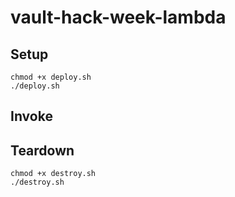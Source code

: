 # vault-hack-week-lambda

## Setup

```
chmod +x deploy.sh
./deploy.sh
```

## Invoke

## Teardown

```
chmod +x destroy.sh
./destroy.sh
```